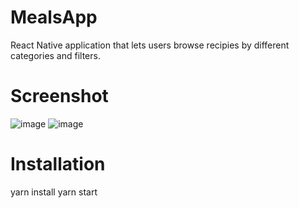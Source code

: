 # MealsApp
React Native application that lets users browse recipies by different categories and filters.

# Screenshot
![image](https://user-images.githubusercontent.com/22650058/89225969-00951a80-d590-11ea-901b-288bdb72d03a.png)
![image](https://user-images.githubusercontent.com/22650058/89225986-0854bf00-d590-11ea-9571-a5daa71fe456.png)

# Installation
yarn install
yarn start
